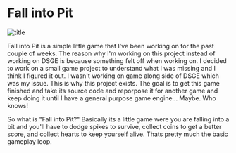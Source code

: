 # Fall into Pit

![title](https://github.com/aod6060/fall_into_pit/content/title_text.png)

Fall into Pit is a simple little game that I've been working on for the past couple of weeks. The reason why I'm working on 
this project instead of working on DSGE is because something felt off when working on. I decided to work on a small game project
to understand what I was missing and I think I figured it out. I wasn't working on game along side of DSGE which was my issue. 
This is why this project exists. The goal is to get this game finished and take its source code and reporpose it for another game and keep doing it until I have a general purpose game engine... Maybe. Who knows!

So what is "Fall into Pit?" Basically its a little game were you are falling into a bit and you'll have to dodge spikes to survive, collect coins to get a better score, and collect hearts to keep yourself alive. Thats pretty much the basic gameplay
loop. 
